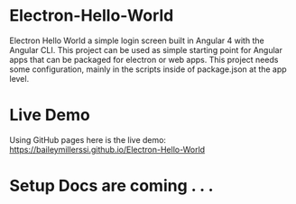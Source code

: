 # Electron-Hello-World
Electron Hello World a simple login screen built in Angular 4 with the Angular CLI. This project can be used as simple starting point for Angular apps that can be packaged for electron or web apps. This project needs some configuration, mainly in the scripts inside of package.json at the app level.

# Live Demo
Using GitHub pages here is the live demo: https://baileymillerssi.github.io/Electron-Hello-World


# Setup Docs are coming . . . 
